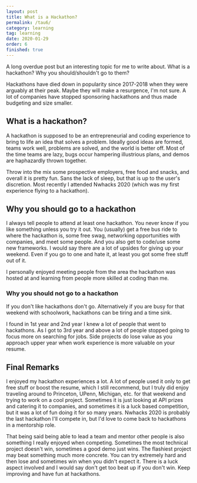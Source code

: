 ```yaml
---
layout: post
title: What is a Hackathon?
permalink: /tau6/
category: learning
tag: learning
date: 2020-01-29
order: 6
finished: true
---
```


A long overdue post but an interesting topic for me to write about. What is a hackathon? Why you should/shouldn't go to them?

Hackathons have died down in popularity since 2017-2018 when they were arguably at their peak. Maybe they will make a resurgence, I'm not sure. A lot of companies have stopped sponsoring hackathons and thus made budgeting and size smaller.

## What is a hackathon?

A hackathon is supposed to be an entrepreneurial and coding experience to bring to life an idea that solves a problem. Ideally good ideas are formed, teams work well, problems are solved, and the world is better off. Most of the time teams are lazy, bugs occur hampering illustrious plans, and demos are haphazardly thrown together.

Throw into the mix some prospective employers, free food and snacks, and overall it is pretty fun. Sans the lack of sleep, but that is up to the user's discretion. Most recently I attended Nwhacks 2020 (which was my first experience flying to a hackathon).

## Why you should go to a hackathon

I always tell people to attend at least one hackathon. You never know if you like something unless you try it out. You (usually) get a free bus ride to where the hackathon is, some free swag, networking opportunities with companies, and meet some people. And you also get to code/use some new frameworks. I would say there are a lot of upsides for giving up your weekend. Even if you go to one and hate it, at least you got some free stuff out of it.

I personally enjoyed meeting people from the area the hackathon was hosted at and learning from people more skilled at coding than me.

### Why you should not go to a hackathon

If you don't like hackathons don't go. Alternatively if you are busy for that weekend with schoolwork, hackathons can be tiring and a time sink.

I found in 1st year and 2nd year I knew a lot of people that went to hackathons. As I got to 3rd year and above a lot of people stopped going to focus more on searching for jobs. Side projects do lose value as you approach upper year when work experience is more valuable on your resume.

## Final Remarks

I enjoyed my hackathon experiences a lot. A lot of people used it only to get free stuff or boost the resume, which I still recommend, but I truly did enjoy traveling around to Princeton, UPenn, Michigan, etc. for that weekend and trying to work on a cool project. Sometimes it is just looking at API prizes and catering it to companies, and sometimes it is a luck based competition, but it was a lot of fun doing it for so many years. Nwhacks 2020 is probably the last hackathon I'll compete in, but I'd love to come back to hackathons in a mentorship role.

That being said being able to lead a team and mentor other people is also something I really enjoyed when competing. Sometimes the most technical project doesn't win, sometimes a good demo just wins. The flashiest project may beat something much more concrete. You can try extremely hard and then lose and sometimes win when you didn't expect it. There is a luck aspect involved and I would say don't get too beat up if you don't win. Keep improving and have fun at hackathons.

